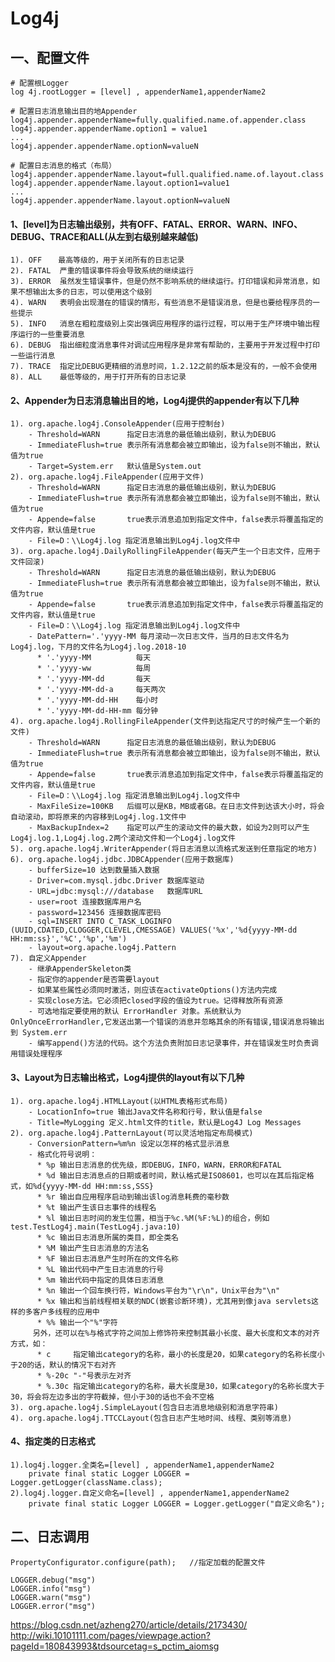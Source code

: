 # Log4j #

## 一、配置文件 ##
    # 配置根Logger
	log 4j.rootLogger = [level] , appenderName1,appenderName2

	# 配置日志消息输出目的地Appender
	log4j.appender.appenderName=fully.qualified.name.of.appender.class
	log4j.appender.appenderName.option1 = value1	
	...
	log4j.appender.appenderName.optionN=valueN

	# 配置日志消息的格式（布局）
	log4j.appender.appenderName.layout=full.qualified.name.of.layout.class
	log4j.appender.appenderName.layout.option1=value1
	...
	log4j.appender.appenderName.layout.optionN=valueN

#### 1、[level]为日志输出级别，共有OFF、FATAL、ERROR、WARN、INFO、DEBUG、TRACE和ALL(从左到右级别越来越低) ####
    1). OFF　  最高等级的，用于关闭所有的日志记录
    2). FATAL  严重的错误事件将会导致系统的继续运行
    3). ERROR  虽然发生错误事件，但是仍然不影响系统的继续运行。打印错误和异常消息，如果不想输出太多的日志，可以使用这个级别
    4). WARN   表明会出现潜在的错误的情形，有些消息不是错误消息，但是也要给程序员的一些提示
    5). INFO   消息在粗粒度级别上突出强调应用程序的运行过程，可以用于生产环境中输出程序运行的一些重要消息
    6). DEBUG  指出细粒度消息事件对调试应用程序是非常有帮助的，主要用于开发过程中打印一些运行消息
    7). TRACE  指定比DEBUG更精细的消息时间，1.2.12之前的版本是没有的，一般不会使用
    8). ALL    最低等级的，用于打开所有的日志记录

#### 2、Appender为日志消息输出目的地，Log4j提供的appender有以下几种 ####
	1). org.apache.log4j.ConsoleAppender(应用于控制台)
		- Threshold=WARN      指定日志消息的最低输出级别，默认为DEBUG
		- ImmediateFlush=true 表示所有消息都会被立即输出，设为false则不输出，默认值为true
		- Target=System.err   默认值是System.out
	2). org.apache.log4j.FileAppender(应用于文件)
		- Threshold=WARN      指定日志消息的最低输出级别，默认为DEBUG
		- ImmediateFlush=true 表示所有消息都会被立即输出，设为false则不输出，默认值为true
		- Appende=false       true表示消息追加到指定文件中，false表示将覆盖指定的文件内容，默认值是true
		- File=D：\\Log4j.log 指定消息输出到Log4j.log文件中
	3). org.apache.log4j.DailyRollingFileAppender(每天产生一个日志文件，应用于文件回滚)
		- Threshold=WARN      指定日志消息的最低输出级别，默认为DEBUG
		- ImmediateFlush=true 表示所有消息都会被立即输出，设为false则不输出，默认值为true
		- Appende=false       true表示消息追加到指定文件中，false表示将覆盖指定的文件内容，默认值是true
		- File=D：\\Log4j.log 指定消息输出到Log4j.log文件中
		- DatePattern='.'yyyy-MM 每月滚动一次日志文件，当月的日志文件名为Log4j.log，下月的文件名为Log4j.log.2018-10
		  * '.'yyyy-MM          每天
		  * '.'yyyy-ww          每周
		  * '.'yyyy-MM-dd       每天
		  * '.'yyyy-MM-dd-a     每天两次
		  * '.'yyyy-MM-dd-HH    每小时
		  * '.'yyyy-MM-dd-HH-mm 每分钟
	4). org.apache.log4j.RollingFileAppender(文件到达指定尺寸的时候产生一个新的文件)
		- Threshold=WARN      指定日志消息的最低输出级别，默认为DEBUG
		- ImmediateFlush=true 表示所有消息都会被立即输出，设为false则不输出，默认值为true
		- Appende=false       true表示消息追加到指定文件中，false表示将覆盖指定的文件内容，默认值是true
		- File=D：\\Log4j.log 指定消息输出到Log4j.log文件中
		- MaxFileSize=100KB   后缀可以是KB，MB或者GB。在日志文件到达该大小时，将会自动滚动，即将原来的内容移到Log4j.log.1文件中
		- MaxBackupIndex=2    指定可以产生的滚动文件的最大数，如设为2则可以产生Log4j.log.1,Log4j.log.2两个滚动文件和一个Log4j.log文件
	5). org.apache.log4j.WriterAppender(将日志消息以流格式发送到任意指定的地方)
	6). org.apache.log4j.jdbc.JDBCAppender(应用于数据库)
		- bufferSize=10 达到数量插入数据
		- Driver=com.mysql.jdbc.Driver 数据库驱动
		- URL=jdbc:mysql:///database   数据库URL
		- user=root	连接数据库用户名
		- password=123456 连接数据库密码
		- sql=INSERT INTO C_TASK_LOGINFO (UUID,CDATED,CLOGGER,CLEVEL,CMESSAGE) VALUES('%x','%d{yyyy-MM-dd HH:mm:ss}','%C','%p','%m')
		- layout=org.apache.log4j.Pattern 
	7). 自定义Appender
		- 继承AppenderSkeleton类
		- 指定你的appender是否需要layout
		- 如果某些属性必须同时激活，则应该在activateOptions()方法内完成
		- 实现close方法。它必须把closed字段的值设为true。记得释放所有资源
		- 可选地指定要使用的默认 ErrorHandler 对象。系统默认为OnlyOnceErrorHandler,它发送出第一个错误的消息并忽略其余的所有错误,错误消息将输出到 System.err
		- 编写append()方法的代码。这个方法负责附加日志记录事件，并在错误发生时负责调用错误处理程序

#### 3、Layout为日志输出格式，Log4j提供的layout有以下几种 ####
	1). org.apache.log4j.HTMLLayout(以HTML表格形式布局)
		- LocationInfo=true 输出Java文件名称和行号，默认值是false
		- Title=MyLogging 定义.html文件的title，默认是Log4J Log Messages
	2). org.apache.log4j.PatternLayout(可以灵活地指定布局模式)		
		- ConversionPattern=%m%n 设定以怎样的格式显示消息
		- 格式化符号说明：
		  * %p 输出日志消息的优先级，即DEBUG，INFO，WARN，ERROR和FATAL
		  * %d 输出日志消息点的日期或者时间，默认格式是ISO8601，也可以在其后指定格式，如%d{yyyy-MM-dd HH:mm:ss,SSS}
		  * %r 输出自应用程序启动到输出该log消息耗费的毫秒数
		  * %t 输出产生该日志事件的线程名
		  * %l 输出日志时间的发生位置，相当于%c.%M(%F:%L)的组合，例如test.TestLog4j.main(TestLog4j.java:10)
		  * %c 输出日志消息所属的类目，即全类名
		  * %M 输出产生日志消息的方法名
		  * %F 输出日志消息产生时所在的文件名称
		  * %L 输出代码中产生日志消息的行号
		  * %m 输出代码中指定的具体日志消息
		  * %n 输出一个回车换行符，Windows平台为"\r\n"，Unix平台为"\n"
		  * %x 输出和当前线程相关联的NDC(嵌套诊断环境)，尤其用到像java servlets这样的多客户多线程的应用中
		  * %% 输出一个"%"字符
		 另外，还可以在%与格式字符之间加上修饰符来控制其最小长度、最大长度和文本的对齐方式，如：
		  * c     指定输出category的名称，最小的长度是20，如果category的名称长度小于20的话，默认的情况下右对齐
		  * %-20c "-"号表示左对齐
		  * %.30c 指定输出category的名称，最大长度是30，如果category的名称长度大于30，将会将左边多出的字符截掉，但小于30的话也不会不空格
	3). org.apache.log4j.SimpleLayout(包含日志消息地级别和消息字符串)
	4). org.apache.log4j.TTCCLayout(包含日志产生地时间、线程、类别等消息)
#### 4、指定类的日志格式 ####
	1).log4j.logger.全类名=[level] , appenderName1,appenderName2
		private final static Logger LOGGER = Logger.getLogger(className.class);
	2).log4j.logger.自定义命名=[level] , appenderName1,appenderName2
		private final static Logger LOGGER = Logger.getLogger("自定义命名");
## 二、日志调用 ##
	PropertyConfigurator.configure(path);	//指定加载的配置文件

	LOGGER.debug("msg")
	LOGGER.info("msg")
	LOGGER.warn("msg")
	LOGGER.error("msg")
https://blog.csdn.net/azheng270/article/details/2173430/
http://wiki.10101111.com/pages/viewpage.action?pageId=180843993&tdsourcetag=s_pctim_aiomsg